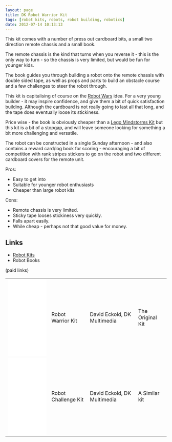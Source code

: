 ```yaml
---
layout: page
title: DK Robot Warrior Kit
tags: [robot kits, robots, robot building, robotics]
date: 2012-07-14 10:13:13
---
```

This kit comes with a number of press out cardboard bits, a small two direction remote chassis and a small book.

The remote chassis is the kind that turns when you reverse it - this is the only way to turn - so the chassis is very limited, but would be fun for younger kids.

The book guides you through building a robot onto the remote chassis with double sided tape, as well as props and parts to build an obstacle course and a few challenges to steer the robot through.

This kit is capitalising of course on the <a href="/wiki/robot_wars.html" title="The british robot smashing TV series.">Robot Wars</a> idea. For a very young builder - it may inspire confidence, and give them a bit of quick satisfaction building. Although the cardboard is not really going to last all that long, and the tape does eventually loose its stickiness.

Price wise - the book is obviously cheaper than a <a href="/wiki/rcx.html" title="The Lego RCX">Lego Mindstorms Kit</a> but this kit is a bit of a stopgap, and will leave someone looking for something a bit more challenging and versatile.

The robot can be constructed in a single Sunday afternoon - and also contains a reward card/log book for scoring - encouraging a bit of competition with rank stripes stickers to go on the robot and two different cardboard covers for the remote unit.

Pros:

* Easy to get into
* Suitable for younger robot enthusiasts
* Cheaper than large robot kits

Cons:

* Remote chassis is very limited.
* Sticky tape looses stickiness very quickly.
* Falls apart easily.
* While cheap - perhaps not that good value for money.

## Links

* <a href="/wiki/robot_kits.html" title="Robot Kits">Robot Kits</a>
* Robot Books

(paid links)

<table class="normal" id="fancytable_1">
<tr><td><iframe style="width:120px;height:240px;" marginwidth="0" marginheight="0" scrolling="no" frameborder="0" src="//ws-eu.amazon-adsystem.com/widgets/q?ServiceVersion=20070822&OneJS=1&Operation=GetAdHtml&MarketPlace=GB&source=ss&ref=as_ss_li_til&ad_type=product_link&tracking_id=orionrobots-21&marketplace=amazon&region=GB&placement=0751347949&asins=0751347949&linkId=cdf147df4d85635c1372657ce5962269&show_border=true&link_opens_in_new_window=true"></iframe></td>
    <td>Robot Warrior Kit</td>
    <td>David Eckold, DK Multimedia</td>
    <td>The Original Kit</td>
</tr>
<tr><td><iframe style="width:120px;height:240px;" marginwidth="0" marginheight="0" scrolling="no" frameborder="0" src="//ws-eu.amazon-adsystem.com/widgets/q?ServiceVersion=20070822&OneJS=1&Operation=GetAdHtml&MarketPlace=GB&source=ss&ref=as_ss_li_til&ad_type=product_link&tracking_id=orionrobots-21&marketplace=amazon&region=GB&placement=0789488884&asins=0789488884&linkId=6c378811236247bef1a71770e3eb3209&show_border=true&link_opens_in_new_window=true"></iframe></td>
    <td>Robot Challenge Kit</td>
    <td>David Eckold, DK Multimedia</td>
    <td> A Similar kit</td> </tr>
</table>
